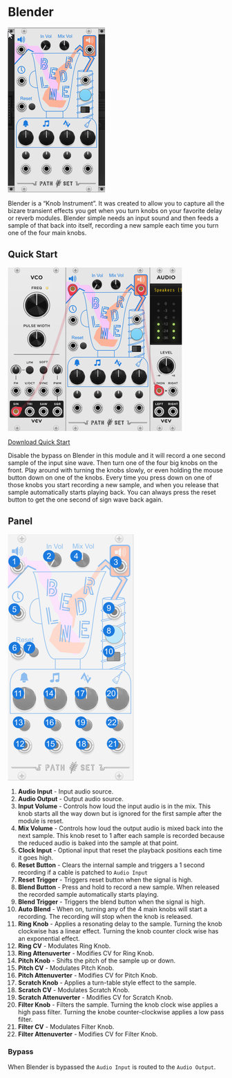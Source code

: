 # Blender
![Image of Blender module](../images/Blender.png)

Blender is a “Knob Instrument”. It was created to allow you to capture all the bizare transient effects you get when you turn knobs on your favorite delay or reverb modules. Blender simple needs an input sound and then feeds a sample of that back into itself, recording a new sample each time you turn one of the four main knobs.

## Quick Start

![Image of step controls](../images/Blender/quick_start_1.png)

[Download Quick Start](../examples/Blender/Blender_QuickStart.vcvs?raw=true)

Disable the bypass on Blender in this module and it will record a one second sample of the input sine wave. Then turn one of the four big knobs on the front. Play around with turning the knobs slowly, or even holding the mouse button down on one of the knobs. Every time you press down on one of those knobs you start recording a new sample, and when you release that sample automatically starts playing back. You can always press the reset button to get the one second of sign wave back again.

## Panel

![Image of step controls](../images/Blender/labels.png)

1. **Audio Input** - Input audio source.
2. **Audio Output** - Output audio source. 
3. **Input Volume** - Controls how loud the input audio is in the mix. This knob starts all the way down but is ignored for the first sample after the module is reset. 
4. **Mix Volume** - Controls how loud the output audio is mixed back into the next sample. This knob reset to 1 after each sample is recorded because the reduced audio is baked into the sample at that point.
5. **Clock Input** - Optional input that reset the playback positions each time it goes high. 
6. **Reset Button** - Clears the internal sample and triggers a 1 second recording if a cable is patched to `Audio Input`
7. **Reset Trigger** - Triggers reset button when the signal is high.
8. **Blend Button** - Press and hold to record a new sample. When released the recorded sample automatically starts playing.
9. **Blend Trigger** - Triggers the blend button when the signal is high.
10. **Auto Blend** - When on, turning any of the 4 main knobs will start a recording. The recording will stop when the knob is released.
11. **Ring Knob** - Applies a resonating delay to the sample. Turning the knob clockwise has a linear effect. Turning the knob counter clock wise has an exponential effect.
12. **Ring CV** - Modulates Ring Knob.
13. **Ring Attenuverter** - Modifies CV for Ring Knob.
14. **Pitch Knob** - Shifts the pitch of the sample up or down.
15. **Pitch CV** - Modulates Pitch Knob.
16. **Pitch Attenuverter** - Modifies CV for Pitch Knob.
17. **Scratch Knob** - Applies a turn-table style effect to the sample.
18. **Scratch CV** - Modulates Scratch Knob.
19. **Scratch Attenuverter** - Modifies CV for Scratch Knob.
20. **Filter Knob** - Filters the sample. Turning the knob clock wise applies a high pass filter. Turning the knobe counter-clockwise applies a low pass filter.
22. **Filter CV** - Modulates Filter Knob.
22. **Filter Attenuverter** - Modifies CV for Filter Knob.

### Bypass
When Blender is bypassed the `Audio Input` is routed to the `Audio Output`.
